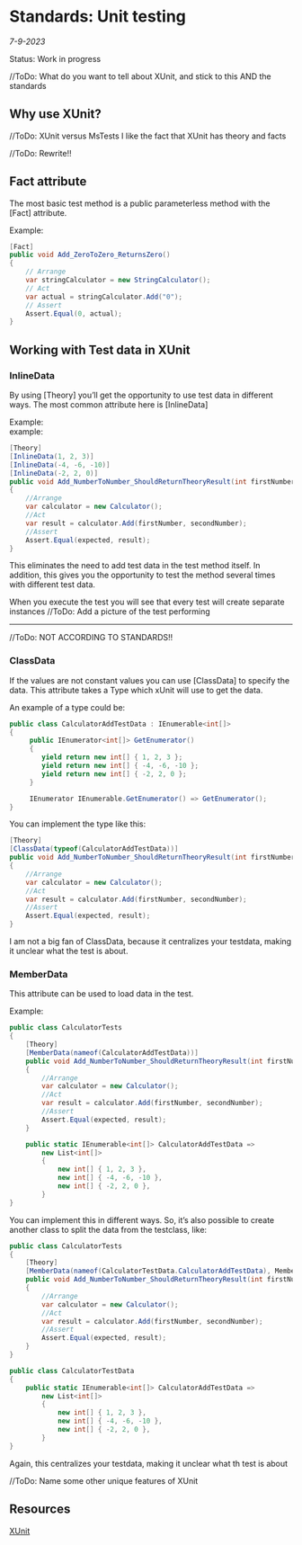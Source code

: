 # Standards: Unit testing
*7-9-2023*

Status: Work in progress

//ToDo: What do you want to tell about XUnit, and stick to this AND the standards

## Why use XUnit?

//ToDo: XUnit versus MsTests
I like the fact that XUnit has theory and facts

//ToDo: Rewrite!!
  
## Fact attribute

The most basic test method is a public parameterless method with the [Fact] attribute. 

Example:

```cs
[Fact]
public void Add_ZeroToZero_ReturnsZero()
{
    // Arrange
    var stringCalculator = new StringCalculator();
    // Act
    var actual = stringCalculator.Add("0");
    // Assert
    Assert.Equal(0, actual);
}
```


## Working with Test data in XUnit

### InlineData

By using [Theory] you’ll get the opportunity to use test data in different ways. The most common attribute here is [InlineData]

Example:  
example:

```cs
[Theory]
[InlineData(1, 2, 3)]
[InlineData(-4, -6, -10)]
[InlineData(-2, 2, 0)]
public void Add_NumberToNumber_ShouldReturnTheoryResult(int firstNumber, int secondNumber, int expected)
{
    //Arrange
    var calculator = new Calculator();
    //Act
    var result = calculator.Add(firstNumber, secondNumber);
    //Assert
    Assert.Equal(expected, result);
}
```


This eliminates the need to add test data in the test method itself. In addition, this gives you the opportunity to test the method several times with different test data.

When you execute the test you will see that every test will create separate instances
//ToDo: Add a picture of the test performing

-----------------------------------------------------------------------------------------

//ToDo: NOT ACCORDING TO STANDARDS!!

### ClassData

If the values are not constant values you can use [ClassData] to specify the data. This attribute takes a Type which xUnit will use to get the data.

An example of a type could be:
```cs
public class CalculatorAddTestData : IEnumerable<int[]>
{
     public IEnumerator<int[]> GetEnumerator()
     {
        yield return new int[] { 1, 2, 3 };
        yield return new int[] { -4, -6, -10 };
        yield return new int[] { -2, 2, 0 };
     }

     IEnumerator IEnumerable.GetEnumerator() => GetEnumerator();
}
```

You can implement the type like this:
```cs
[Theory]
[ClassData(typeof(CalculatorAddTestData))]
public void Add_NumberToNumber_ShouldReturnTheoryResult(int firstNumber, int secondNumber, int expected)
{
    //Arrange
    var calculator = new Calculator();
    //Act
    var result = calculator.Add(firstNumber, secondNumber);
    //Assert
    Assert.Equal(expected, result);
}
```

I am not a big fan of ClassData, because it centralizes your testdata, making it unclear what the test is about.


### MemberData

This attribute can be used to load data in the test.

Example:
```cs
public class CalculatorTests
{
    [Theory]
    [MemberData(nameof(CalculatorAddTestData))]
    public void Add_NumberToNumber_ShouldReturnTheoryResult(int firstNumber, int secondNumber, int expected)
    {
        //Arrange
        var calculator = new Calculator();
        //Act
        var result = calculator.Add(firstNumber, secondNumber);
        //Assert
        Assert.Equal(expected, result);
    }

    public static IEnumerable<int[]> CalculatorAddTestData =>
        new List<int[]>
        {
            new int[] { 1, 2, 3 },
            new int[] { -4, -6, -10 },
            new int[] { -2, 2, 0 },
        }
}
```

You can implement this in different ways. So, it’s also possible to create another class to split the data from the testclass, like:

```cs
public class CalculatorTests
{
    [Theory]
    [MemberData(nameof(CalculatorTestData.CalculatorAddTestData), Membertype = typeof(CalculatorTestData))]
    public void Add_NumberToNumber_ShouldReturnTheoryResult(int firstNumber, int secondNumber, int expected)
    {
        //Arrange
        var calculator = new Calculator();
        //Act
        var result = calculator.Add(firstNumber, secondNumber);
        //Assert
        Assert.Equal(expected, result);
    }
}

public class CalculatorTestData
{
    public static IEnumerable<int[]> CalculatorAddTestData =>
        new List<int[]>
        {
            new int[] { 1, 2, 3 },
            new int[] { -4, -6, -10 },
            new int[] { -2, 2, 0 },
        }
}
```

Again, this centralizes your testdata, making it unclear what th test is about

//ToDo: Name some other unique features of XUnit

## Resources

[XUnit](https://xunit.net/)